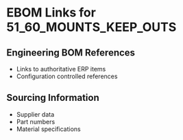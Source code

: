 # EBOM Links for 51_60_MOUNTS_KEEP_OUTS

## Engineering BOM References
- Links to authoritative ERP items
- Configuration controlled references

## Sourcing Information
- Supplier data
- Part numbers
- Material specifications
